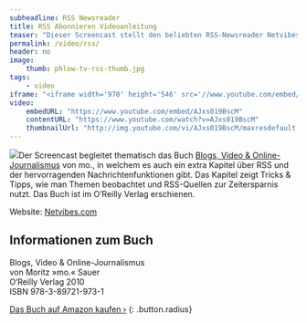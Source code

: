 ```yaml
---
subheadline: RSS Newsreader
title: RSS Abonnieren Videoanleitung 
teaser: "Dieser Screencast stellt den beliebten RSS-Newsreader Netvibes vor. Die Video-Anleitung zeigt, wie man Netvibes startet und einrichtet. Moritz »mo.« Sauer erklärt dabei die verschiedenen Bestandteile des Web 2.0-Services wie Widgets, Tabs und die Einstellungen des RSS-Newsreader."
permalink: /video/rss/
header: no
image:
    thumb: phlow-tv-rss-thumb.jpg
tags:
    - video
iframe: "<iframe width='970' height='546' src='//www.youtube.com/embed/AJxs019BscM' frameborder='0' allowfullscreen></iframe>"
video:
    embedURL: "https://www.youtube.com/embed/AJxs019BscM"
    contentURL: "https://www.youtube.com/watch?v=AJxs019BscM"
    thumbnailUrl: "http://img.youtube.com/vi/AJxs019BscM/maxresdefault.jpg"
---
```

<a href="http://amzn.to/blog_video"><img class="right" src="{{ site.urlimg }}/blogs-video-online-journalismus-medium.jpg"></a>Der Screencast begleitet thematisch das Buch [Blogs, Video &amp; Online-Journalismus][1] von mo., in welchem es auch ein extra Kapitel über RSS und der hervorragenden Nachrichtenfunktionen gibt. Das Kapitel zeigt Tricks &amp; Tipps, wie man Themen beobachtet und RSS-Quellen zur Zeitersparnis nutzt. Das Buch ist im O’Reilly Verlag erschienen.

Website: <a href='http://netvibes.com'>Netvibes.com</a>


## Informationen zum Buch

Blogs, Video & Online-Journalismus  
von Moritz »mo.« Sauer  
O‘Reilly Verlag 2010  
ISBN 978-3-89721-973-1  


[Das Buch auf Amazon kaufen ›](http://amzn.to/blog_video)
{: .button.radius}

 [1]: http://www.phlow.de/blogs-video-online-journalismus
